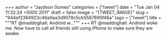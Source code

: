 
+++
author = "Jaydson Gomes"
categories = ["tweet"]
date = "Tue Jan 04 11:32:24 +0000 2011"
draft = false
image = "{TWEET_IMAGE}"
slug = "944ef2384923c46a0aa3d9079c5cb5587890f46a"
tags = ["tweet"]
title = """RT @maddoghall: Android w..."""
+++
RT @maddoghall: Android woke me.  Now have to call all friends still using iPhone to make sure they are awake.

